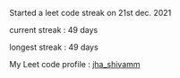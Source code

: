 Started a leet code streak on 21st dec. 2021

current streak : 49 days

longest streak : 49 days

My Leet code profile : [jha_shivamm](https://leetcode.com/jha_shivamm/)


